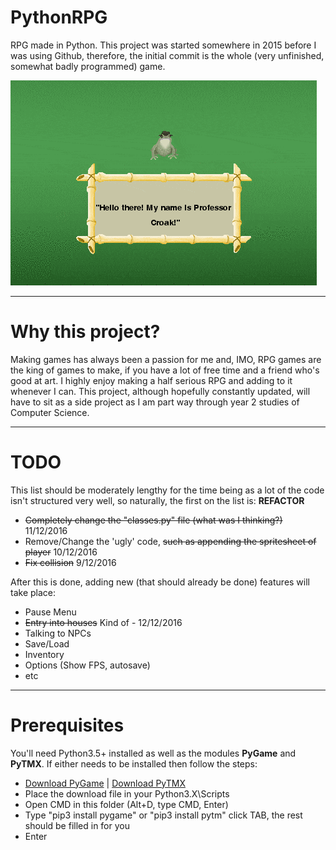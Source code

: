 # PythonRPG
RPG made in Python. This project was started somewhere in 2015 before I was using Github, therefore, the initial commit is the whole (very unfinished, somewhat badly programmed) game.

![GameDemo](game_demo.gif)

*****

# Why this project?
Making games has always been a passion for me and, IMO, RPG games are the king of games to make, if you have a lot of free time and a friend who's good at art. I highly enjoy making a half serious RPG and adding to it whenever I can. This project, although hopefully constantly updated, will have to sit as a side project as I am part way through year 2 studies of Computer Science.

*****

# TODO
This list should be moderately lengthy for the time being as a lot of the code isn't structured very well, so naturally, the first on the list is:
**REFACTOR**

- ~~Completely change the "classes.py" file (what was I thinking?)~~ 11/12/2016
- Remove/Change the 'ugly' code, ~~such as appending the spritesheet of player~~ 10/12/2016
- ~~Fix collision~~ 9/12/2016

After this is done, adding new (that should already be done) features will take place:

- Pause Menu
- ~~Entry into houses~~ Kind of - 12/12/2016
- Talking to NPCs
- Save/Load
- Inventory
- Options (Show FPS, autosave)
- etc


*****

# Prerequisites
You'll need Python3.5+ installed as well as the modules **PyGame** and **PyTMX**. If either needs to be installed then follow the steps:

- [Download PyGame](http://www.lfd.uci.edu/~gohlke/pythonlibs/#pygame) | [Download PyTMX](https://github.com/bitcraft/PyTMX/archive/master.zip)
- Place the download file in your Python3.X\Scripts
- Open CMD in this folder (Alt+D, type CMD, Enter)
- Type "pip3 install pygame" or "pip3 install pytm" click TAB, the rest should be filled in for you
- Enter
